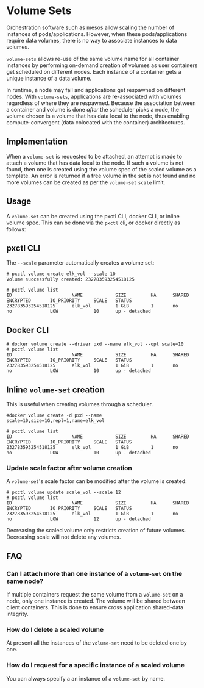 # Volume Sets

Orchestration software such as mesos allow scaling the number of instances of pods/applications. However, when these pods/applications require data volumes, there is no way to associate instances to data volumes.

`volume-sets` allows re-use of the same volume name for all container instances by performing on-demand creation of volumes as user containers get scheduled on different nodes. Each instance of a container gets a unique instance of a data volume.

In runtime, a node may fail and applications get respawned on different nodes. With `volume-sets`, applications are re-associated with volumes regardless of where they are respawned. Because the association between a container and volume is done
*after* the scheduler picks a node, the volume  chosen is a volume that has data local to the node, thus enabling compute-convergent (data colocated with the container) architectures.

## Implementation
When a `volume-set` is requested to be attached, an attempt is made to attach a volume that has data local to the node. If such a volume is not found, then one is
created using the volume spec of the scaled volume as a template.  An error is returned if a free volume in the set is not found and no more volumes can be created as per the `volume-set` `scale` limit.

## Usage
A `volume-set` can be created using the pxctl CLI, docker CLI, or inline volume spec.  This can be done via the `pxctl` cli, or docker directly as follows:

## pxctl CLI
The `--scale` parameter automatically creates a volume set:

```
# pxctl volume create elk_vol --scale 10
Volume successfully created: 232783593254518125

# pxctl volume list
ID                      NAME            SIZE         HA      SHARED  ENCRYPTED       IO_PRIORITY     SCALE   STATUS
232783593254518125      elk_vol         1 GiB        1       no      no              LOW             10      up - detached
```

## Docker CLI

```
# docker volume create --driver pxd --name elk_vol --opt scale=10
# pxctl volume list
ID                      NAME            SIZE         HA      SHARED  ENCRYPTED       IO_PRIORITY     SCALE   STATUS
232783593254518125      elk_vol         1 GiB        1       no      no              LOW             10      up - detached
```

## Inline `volume-set` creation
This is useful when creating volumes through a scheduler.

```
#docker volume create -d pxd --name scale=10,size=1G,repl=1,name=elk_vol

# pxctl volume list
ID                      NAME            SIZE         HA      SHARED  ENCRYPTED       IO_PRIORITY     SCALE   STATUS
232783593254518125      elk_vol         1 GiB        1       no      no              LOW             10      up - detached
```

### Update scale factor after volume creation

A `volume-set`'s scale factor can be modified after the volume is created:

```
# pxctl volume update scale_vol --scale 12
# pxctl volume list
ID                      NAME            SIZE         HA      SHARED  ENCRYPTED       IO_PRIORITY     SCALE   STATUS
232783593254518125      elk_vol         1 GiB        1       no      no              LOW             12      up - detached
```

Decreasing the scaled volume only restricts creation of future volumes. Decreasing scale will not delete any volumes.

## FAQ

### Can I attach more than one instance of a `volume-set` on the same node?
If multiple containers request the same volume from a `volume-set` on a node, only one instance is created. The volume will be shared between client containers.  This is done to ensure cross application shared-data integrity.

### How do I delete a scaled volume
At present all the instances of the `volume-set` need to be deleted one by one.

### How do I request for a specific instance of a scaled volume
You can always specify a an instance of a `volume-set` by name.

